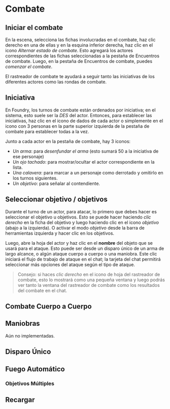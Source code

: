 # Combate

## Iniciar el combate

En la escena, selecciona las fichas involucradas en el combate, haz clic derecho en una de ellas y en la esquina inferior derecha, haz clic en el icono _Alternar estado de combate_. Esto agregará los actores correspondientes de las fichas seleccionadas a la pestaña de Encuentros de combate.
Luego, en la pestaña de Encuentros de combate, puedes _comenzar el combate_.

El rastreador de combate te ayudará a seguir tanto las iniciativas de los diferentes actores como las rondas de combate.

## Iniciativa

En Foundry, los turnos de combate están ordenados por iniciativa; en el sistema, esto suele ser la _DES_ del actor. Entonces, para establecer las iniciativas, haz clic en el icono de dados de cada actor o simplemente en el icono con 3 personas en la parte superior izquierda de la pestaña de combate para establecer todas a la vez.

Junto a cada actor en la pestaña de combate, hay 3 iconos:

- _Un arma_: para _desenfundar el arma_ (esto sumará 50 a la iniciativa de ese personaje)
- _Un ojo tachado_: para mostrar/ocultar el actor correspondiente en la lista.
- _Una calavera_: para marcar a un personaje como derrotado y omitirlo en los turnos siguientes.
- _Un objetivo_: para señalar al contendiente.

## Seleccionar objetivo / objetivos

Durante el turno de un actor, para atacar, lo primero que debes hacer es seleccionar el objetivo u objetivos. Esto se puede hacer haciendo _clic derecho_ en la ficha del objetivo y luego haciendo clic en el icono _objetivo_ (abajo a la izquierda). O activar el modo _objetivo_ desde la barra de herramientas izquierda y hacer clic en los objetivos.

Luego, abre la hoja del actor y haz clic en el **nombre** del objeto que se usará para el ataque. Esto puede ser desde un disparo único de un arma de largo alcance, o algún ataque cuerpo a cuerpo o una maniobra.
Este clic iniciará el flujo de trabajo de ataque en el chat; la tarjeta del chat permitirá seleccionar más opciones del ataque según el tipo de ataque.

> Consejo: si haces _clic derecho_ en el icono de hoja del rastreador de combate, esto lo mostrará como una pequeña ventana y luego podrás ver tanto la ventana del rastreador de combate como los resultados del combate en el chat.

## Combate Cuerpo a Cuerpo

## Maniobras

Aún no implementadas.

## Disparo Único

## Fuego Automático

### Objetivos Múltiples

## Recargar
